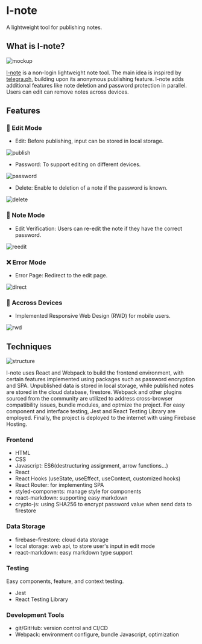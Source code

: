 # l-note
A lightweight tool for publishing notes.

## What is l-note?

![mockup](https://i.imgur.com/nMvRZpZ.png)

[l-note](l-note-app.web.app/) is a non-login lightweight note tool. 
The main idea is inspired by [telegra.ph](telegra.ph), building upon its anonymous publishing feature. l-note adds additional features like note deletion and password protection in parallel. Users can edit can remove notes across devices.

## Features 

### 📝 Edit Mode

- Edit: Before publishing, input can be stored in local storage.

![publish](https://i.imgur.com/daKZ9oR.gif)

- Password: To support editing on different devices.

![password](https://i.imgur.com/Kp6Dk5b.gif)

- Delete: Enable to deletion of a note if the password is known.

![delete](https://i.imgur.com/mZXbPoM.gif)

### 📄 Note Mode

- Edit Verification: Users can re-edit the note if they have the correct password. 

![reedit](https://i.imgur.com/pvVcXwN.gif)

### ❌ Error Mode

- Error Page: Redirect to the edit page.

![direct](https://i.imgur.com/YHgHEII.gif)

### 📱 Accross Devices 

- Implemented Responsive Web Design (RWD) for mobile users.

![rwd](https://i.imgur.com/ZXSHSto.gif)

## Techniques

![structure](https://i.imgur.com/Mw2gcoM.png)

l-note uses React and Webpack to build the frontend environment, with certain features implemented using packages such as password encryption and SPA. Unpublished data is stored in local storage, while published notes are stored in the cloud database, firestore. Webpack and other plugins sourced from the community are utilized to address cross-browser compatibility issues, bundle modules, and optmize the project. For easy component and interface testing, Jest and React Testing Library are employed. Finally, the project is deployed to the internet with using Firebase Hosting.


### Frontend

- HTML
- CSS
- Javascript: ES6(destructuring assignment, arrow functions...)
- React
- React Hooks (useState, useEffect, useContext, customized hooks)
- React Router: for implementing SPA
- styled-components: manage style for components
- react-markdown: supporting easy markdown
- crypto-js: using SHA256 to encrypt password value when send data to firestore

  
### Data Storage

- firebase-firestore: cloud data storage
- local storage: web api, to store user's input in edit mode
- react-markdown: easy markdown type support

### Testing 

Easy components, feature, and context testing.
- Jest
- React Testing Library


### Development Tools 

- git/GitHub: version control and CI/CD
- Webpack: environment configure, bundle Javascript, optimization

